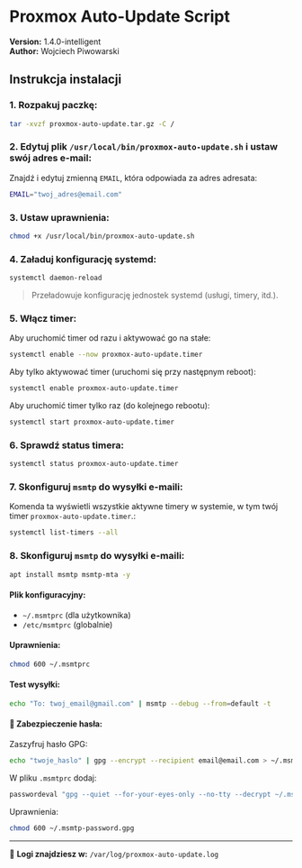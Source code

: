 
# Proxmox Auto-Update Script  
**Version:** 1.4.0-intelligent  
**Author:** Wojciech Piwowarski  

## Instrukcja instalacji

### 1. Rozpakuj paczkę:
```bash
tar -xvzf proxmox-auto-update.tar.gz -C /
```

### 2. Edytuj plik `/usr/local/bin/proxmox-auto-update.sh` i ustaw swój adres e-mail:
Znajdź i edytuj zmienną `EMAIL`, która odpowiada za adres adresata:
```bash
EMAIL="twoj_adres@email.com"
```

### 3. Ustaw uprawnienia:
```bash
chmod +x /usr/local/bin/proxmox-auto-update.sh
```

### 4. Załaduj konfigurację systemd:
```bash
systemctl daemon-reload
```
> Przeładowuje konfigurację jednostek systemd (usługi, timery, itd.).

### 5. Włącz timer:
Aby uruchomić timer od razu i aktywować go na stałe:
```bash
systemctl enable --now proxmox-auto-update.timer
```

Aby tylko aktywować timer (uruchomi się przy następnym reboot):
```bash
systemctl enable proxmox-auto-update.timer
```

Aby uruchomić timer tylko raz (do kolejnego rebootu):
```bash
systemctl start proxmox-auto-update.timer
```

### 6. Sprawdź status timera:
```bash
systemctl status proxmox-auto-update.timer
```
### 7. Skonfiguruj `msmtp` do wysyłki e-maili:

Komenda ta wyświetli wszystkie aktywne timery w systemie, w tym twój timer `proxmox-auto-update.timer`.:
```bash
systemctl list-timers --all
```

### 8. Skonfiguruj `msmtp` do wysyłki e-maili:
```bash
apt install msmtp msmtp-mta -y
```

#### Plik konfiguracyjny:
- `~/.msmtprc` (dla użytkownika)
- `/etc/msmtprc` (globalnie)

#### Uprawnienia:
```bash
chmod 600 ~/.msmtprc
```

#### Test wysyłki:
```bash
echo "To: twoj_email@gmail.com" | msmtp --debug --from=default -t
```

#### 🔐 Zabezpieczenie hasła:
Zaszyfruj hasło GPG:
```bash
echo "twoje_haslo" | gpg --encrypt --recipient email@email.com > ~/.msmtp-password.gpg
```

W pliku `.msmtprc` dodaj:
```bash
passwordeval "gpg --quiet --for-your-eyes-only --no-tty --decrypt ~/.msmtp-password.gpg"
```

Uprawnienia:
```bash
chmod 600 ~/.msmtp-password.gpg
```

---

📂 **Logi znajdziesz w:** `/var/log/proxmox-auto-update.log`

